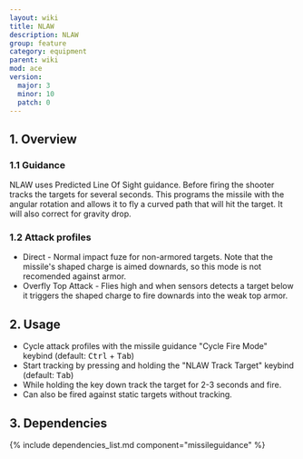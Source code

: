 ```yaml
---
layout: wiki
title: NLAW
description: NLAW
group: feature
category: equipment
parent: wiki
mod: ace
version:
  major: 3
  minor: 10
  patch: 0
---
```


## 1. Overview

### 1.1 Guidance
NLAW uses Predicted Line Of Sight guidance.
Before firing the shooter tracks the targets for several seconds.
This programs the missile with the angular rotation and allows it to fly a curved path that will hit the target.
It will also correct for gravity drop.

### 1.2 Attack profiles
- Direct - Normal impact fuze for non-armored targets. Note that the missile's shaped charge is aimed downards, so this mode is not recomended against armor.
- Overfly Top Attack - Flies high and when sensors detects a target below it triggers the shaped charge to fire downards into the weak top armor.

## 2. Usage
- Cycle attack profiles with the missile guidance "Cycle Fire Mode" keybind (default: <kbd>Ctrl</kbd> + <kbd>Tab</kbd>)
- Start tracking by pressing and holding the "NLAW Track Target" keybind (default: <kbd>Tab</kbd>)
- While holding the key down track the target for 2-3 seconds and fire.
- Can also be fired against static targets without tracking.

## 3. Dependencies

{% include dependencies_list.md component="missileguidance" %}
